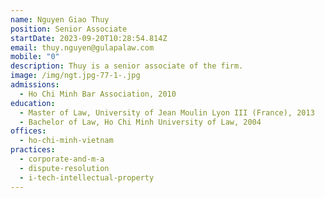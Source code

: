 ```yaml
---
name: Nguyen Giao Thuy
position: Senior Associate
startDate: 2023-09-20T10:28:54.814Z
email: thuy.nguyen@gulapalaw.com
mobile: "0"
description: Thuy is a senior associate of the firm.
image: /img/ngt.jpg-77-1-.jpg
admissions:
  - Ho Chi Minh Bar Association, 2010
education:
  - Master of Law, University of Jean Moulin Lyon III (France), 2013
  - Bachelor of Law, Ho Chi Minh University of Law, 2004
offices:
  - ho-chi-minh-vietnam
practices:
  - corporate-and-m-a
  - dispute-resolution
  - i-tech-intellectual-property
---
```

